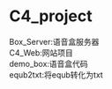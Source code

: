 # C4_project<br/>
Box_Server:语音盒服务器<br/>
C4_Web:网站项目<br/>
demo_box:语音盒代码<br/>
equb2txt:将equb转化为txt<br/>
